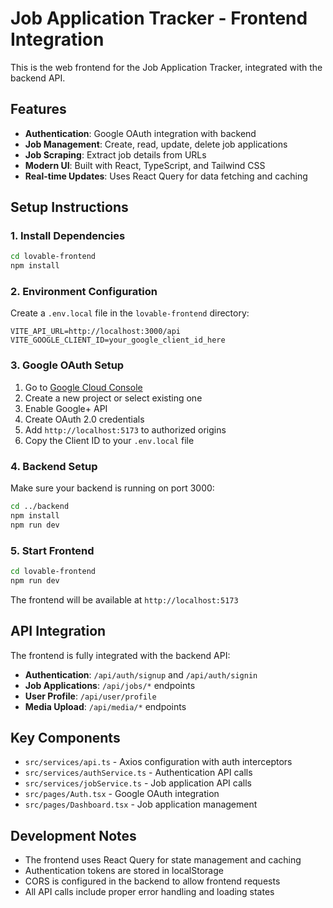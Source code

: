 # Job Application Tracker - Frontend Integration

This is the web frontend for the Job Application Tracker, integrated with the backend API.

## Features

- **Authentication**: Google OAuth integration with backend
- **Job Management**: Create, read, update, delete job applications
- **Job Scraping**: Extract job details from URLs
- **Modern UI**: Built with React, TypeScript, and Tailwind CSS
- **Real-time Updates**: Uses React Query for data fetching and caching

## Setup Instructions

### 1. Install Dependencies

```bash
cd lovable-frontend
npm install
```

### 2. Environment Configuration

Create a `.env.local` file in the `lovable-frontend` directory:

```env
VITE_API_URL=http://localhost:3000/api
VITE_GOOGLE_CLIENT_ID=your_google_client_id_here
```

### 3. Google OAuth Setup

1. Go to [Google Cloud Console](https://console.cloud.google.com/)
2. Create a new project or select existing one
3. Enable Google+ API
4. Create OAuth 2.0 credentials
5. Add `http://localhost:5173` to authorized origins
6. Copy the Client ID to your `.env.local` file

### 4. Backend Setup

Make sure your backend is running on port 3000:

```bash
cd ../backend
npm install
npm run dev
```

### 5. Start Frontend

```bash
cd lovable-frontend
npm run dev
```

The frontend will be available at `http://localhost:5173`

## API Integration

The frontend is fully integrated with the backend API:

- **Authentication**: `/api/auth/signup` and `/api/auth/signin`
- **Job Applications**: `/api/jobs/*` endpoints
- **User Profile**: `/api/user/profile`
- **Media Upload**: `/api/media/*` endpoints

## Key Components

- `src/services/api.ts` - Axios configuration with auth interceptors
- `src/services/authService.ts` - Authentication API calls
- `src/services/jobService.ts` - Job application API calls
- `src/pages/Auth.tsx` - Google OAuth integration
- `src/pages/Dashboard.tsx` - Job application management

## Development Notes

- The frontend uses React Query for state management and caching
- Authentication tokens are stored in localStorage
- CORS is configured in the backend to allow frontend requests
- All API calls include proper error handling and loading states